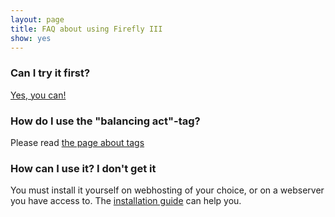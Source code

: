 ```yaml
---
layout: page
title: FAQ about using Firefly III
show: yes
---
```


### Can I try it first?

[Yes, you can!](https://firefly-iii.nder.be/)

### How do I use the "balancing act"-tag?

Please read [the page about tags](/tags/)

### How can I use it? I don't get it

You must install it yourself on webhosting of your choice, or on a webserver you have access to. The [installation guide](/installation-guide/) can help you.
